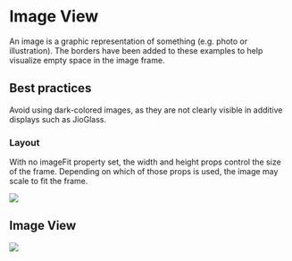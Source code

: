 # Image View

An image is a graphic representation of something (e.g. photo or illustration). The borders have been added to these examples to help visualize empty space in the image frame.

## Best practices

Avoid using dark-colored images, as they are not clearly visible in additive displays such as JioGlass.

### Layout

With no imageFit property set, the width and height props control the size of the frame. Depending on which of those props is used, the image may scale to fit the frame.

![](https://tesseractimaging.atlassian.net/wiki/download/attachments/78775643/image-20200930-125530.png?version=1\&modificationDate=1601470539293\&cacheVersion=1\&api=v2)

## Image View

![](https://tesseractimaging.atlassian.net/wiki/download/attachments/78775643/Image-View-States.png?version=3\&modificationDate=1601562069937\&cacheVersion=1\&api=v2)
